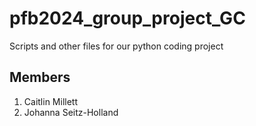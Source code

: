# pfb2024_group_project_GC
Scripts and other files for our python coding project
## Members
1. Caitlin Millett
2. Johanna Seitz-Holland
